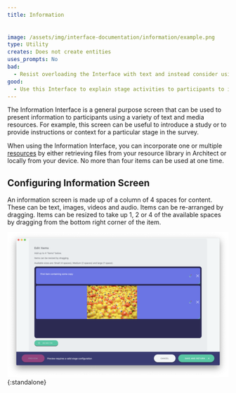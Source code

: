 ```yaml
---
title: Information


image: /assets/img/interface-documentation/information/example.png
type: Utility
creates: Does not create entities
uses_prompts: No
bad:
  - Resist overloading the Interface with text and instead consider using other resource types to communicate information to your participants.
good:
  - Use this Interface to explain stage activities to participants to increase comprehension and engagement. This may be especially important for increasing survey accessibility.
---
```



The Information Interface is a general purpose screen that can be used to present information to participants using a variety of text and media resources. For example, this screen can be useful to introduce a study or to provide instructions or context for a particular stage in the survey.

When using the Information Interface, you can incorporate one or multiple [resources](../_key-concepts/resources.md) by either retrieving files from your resource library in Architect or locally from your device. No more than four items can be used at one time.

## Configuring Information Screen

An information screen is made up of a column of 4 spaces for content. These can be text, images, videos and audio. Items can be re-arranged by dragging. Items can be resized to take up 1, 2 or 4 of the available spaces by dragging from the bottom right corner of the item.

![Configuring items for a stage based on the Information Interface in Architect](/assets/img/interface-documentation/information/architect-items.png){:standalone}
